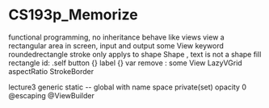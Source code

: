 # CS193p_Memorize
functional programming, no inheritance
behave like views
view a rectangular area in screen, input and output
some View keyword
roundedrectangle
stroke only applys to shape
Shape , text is not a shape
fill rectangle
id: \.self
button {} label {}
var remove : some View
LazyVGrid
aspectRatio
StrokeBorder

lecture3
generic
static -- global with name space
private(set)
opacity 0
@escaping
@ViewBuilder

